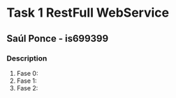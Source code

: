 # Task 1 RestFull  WebService
## Saúl Ponce - is699399
### Description
1. Fase 0:
2. Fase 1:
3. Fase 2: